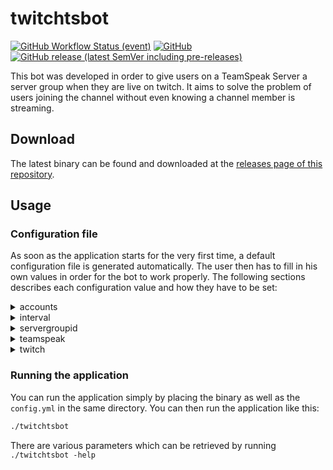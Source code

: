 # twitchtsbot

[![GitHub Workflow Status (event)](https://img.shields.io/github/workflow/status/mmichaelb/twitchtsbot/CI)](https://github.com/mmichaelb/twitchtsbot/actions?query=CI)
[![GitHub](https://img.shields.io/github/license/mmichaelb/twitchtsbot)](https://github.com/mmichaelb/twitchtsbot/blob/main/LICENSE)
[![GitHub release (latest SemVer including pre-releases)](https://img.shields.io/github/v/release/mmichaelb/twitchtsbot?include_prereleases&sort=semver)](https://github.com/mmichaelb/twitchtsbot/releases)

This bot was developed in order to give users on a TeamSpeak Server a server group when they are live on twitch. It aims
to solve the problem of users joining the channel without even knowing a channel member is streaming.

## Download

The latest binary can be found and downloaded at the [releases page of this repository](https://github.com/mmichaelb/twitchtsbot/releases).

## Usage

### Configuration file

As soon as the application starts for the very first time, a default configuration file is generated automatically. The
user then has to fill in his own values in order for the bot to work properly. The following sections describes each 
configuration value and how they have to be set:

<details>
  <summary>accounts</summary>

Sets the account pairs to check for. Format has to match the following syntax: `<TeamSpeak-UID/TeamSpeak-Database-ID>/<Twitch-Login-Name>`

#### Example
```yaml
accounts:
- '++auniqueteamspeakid#/testuserontwitch'
- '42/anothertestuserontwitch'
```
</details>

<details>
  <summary>interval</summary>

Sets the Twitch API retrieve interval. Has to be a duration such as `1s` or `10m`.

#### Example
```yaml
interval: '1s'
```
</details>

<details>
  <summary>servergroupid</summary>

Sets the Server Group ID which should be set as soon as a user is streaming. Can be retrieved by hovering above the 
Server Group in the Server Group dialogue of the TeamSpeak client.

#### Example
```yaml
servergroupid: 42
```
</details>

<details>
  <summary>teamspeak</summary>

Sets the required information to connect to the TeamSpeak Query. This includes the HTTP API key, the server id to use
(per standard equal to 1) and the url to connect to.

#### Example
```yaml
teamspeak:
  apikey: 'dmVyeXNlY3VyZXRva2Vu'
  serverid: 1
  url: 'http://localhost:10080'
```
</details>

<details>
  <summary>twitch</summary>

Sets the required information to communicate with the Twitch Helix API. An App Access Token as well as a client id is 
required! Both of them can be retrieved here: https://dev.twitch.tv/docs/authentication

#### Example
```yaml
twitch:
  appaccesstoken: 'eWV0YW5vdGhlcnR3aXRjaGhlbGl4dG9rZW4K'
  clientid: 'dGhpc2NsaWVudGlkaXN2ZXJ5c2VjdXJl'
```
</details>

### Running the application

You can run the application simply by placing the binary as well as the `config.yml` in the same directory. You can then 
run the application like this:

```bash
./twitchtsbot
```

There are various parameters which can be retrieved by running `./twitchtsbot -help`
